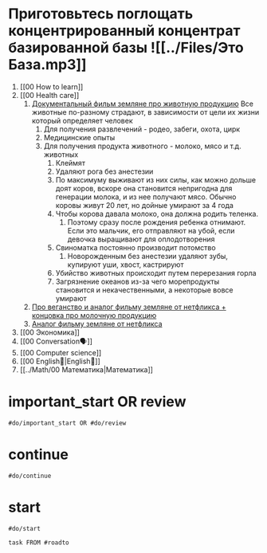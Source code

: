 # Приготовьтесь поглощать концентрированный концентрат базированной базы ![[../Files/Это База.mp3]]
1. [[00 How to learn]]
2. [[00 Health care]]
	1. [Документальный фильм земляне про животную продукцию](https://www.youtube.com/watch?v=EQ2rhZ-3ZTo) Все животные по-разному страдают, в зависимости от цели их жизни который определяет человек
		1. Для получения развлечений - родео, забеги, охота, цирк
		2. Медицинские опыты
		3. Для получения продукта животного - молоко, мясо и т.д. животных
			1. Клеймят
			2. Удаляют рога без анестезии
			3. По максимуму выживают из них силы, как можно дольше доят коров, вскоре она становится непригодна для генерации молока, и из нее получают мясо. Обычно коровы живут 20 лет, но дойные умирают за 4 года
			4. Чтобы корова давала молоко, она должна родить теленка.
				1. Поэтому сразу после рождения ребенка отнимают. Если это мальчик, его отправляют на убой, если девочка выращивают для оплодотворения
			5. Свиноматка постоянно производит потомство
				1. Новорожденным без анестезии удаляют зубы, купируют уши, хвост, кастрируют
			6. Убийство животных происходит путем перерезания горла
			7. Загрязнение океанов из-за чего морепродукты становится и некачественными, а некоторые вовсе умирают
	2. [Про веганство и аналог фильму земляне от нетфликса + концовка про молочную продукцию](https://www.youtube.com/watch?v=D-XSsQxlTIk)
	3. [Аналог фильму земляне от нетфликса](https://doramy.club/970-okcha.html)
3. [[00 Экономика]]
4. [[00 Conversation🗣️]]
5. [[00 Computer science]]
6. [[00 English🏴󠁧󠁢󠁥󠁮󠁧󠁿|English🏴󠁧󠁢󠁥󠁮󠁧󠁿]]
7. [[../Math/00 Математика|Математика]]


# important_start OR review

```query
#do/important_start OR #do/review
```
# continue
```query
#do/continue
```
# start
```query
#do/start
```

```dataview
task FROM #roadto
```